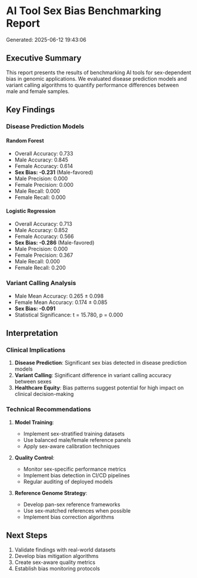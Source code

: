 
# AI Tool Sex Bias Benchmarking Report
Generated: 2025-06-12 19:43:06

## Executive Summary
This report presents the results of benchmarking AI tools for sex-dependent bias in genomic applications. We evaluated disease prediction models and variant calling algorithms to quantify performance differences between male and female samples.

## Key Findings

### Disease Prediction Models

#### Random Forest
- Overall Accuracy: 0.733
- Male Accuracy: 0.845
- Female Accuracy: 0.614
- **Sex Bias: -0.231** (Male-favored)
- Male Precision: 0.000
- Female Precision: 0.000
- Male Recall: 0.000
- Female Recall: 0.000

#### Logistic Regression
- Overall Accuracy: 0.713
- Male Accuracy: 0.852
- Female Accuracy: 0.566
- **Sex Bias: -0.286** (Male-favored)
- Male Precision: 0.000
- Female Precision: 0.367
- Male Recall: 0.000
- Female Recall: 0.200


### Variant Calling Analysis
- Male Mean Accuracy: 0.265 ± 0.098
- Female Mean Accuracy: 0.174 ± 0.085
- **Sex Bias: -0.091**
- Statistical Significance: t = 15.780, p = 0.000

## Interpretation

### Clinical Implications
1. **Disease Prediction**: Significant sex bias detected in disease prediction models
2. **Variant Calling**: Significant difference in variant calling accuracy between sexes
3. **Healthcare Equity**: Bias patterns suggest potential for high impact on clinical decision-making

### Technical Recommendations
1. **Model Training**: 
   - Implement sex-stratified training datasets
   - Use balanced male/female reference panels
   - Apply sex-aware calibration techniques

2. **Quality Control**:
   - Monitor sex-specific performance metrics
   - Implement bias detection in CI/CD pipelines
   - Regular auditing of deployed models

3. **Reference Genome Strategy**:
   - Develop pan-sex reference frameworks
   - Use sex-matched references when possible
   - Implement bias correction algorithms

## Next Steps
1. Validate findings with real-world datasets
2. Develop bias mitigation algorithms
3. Create sex-aware quality metrics
4. Establish bias monitoring protocols
